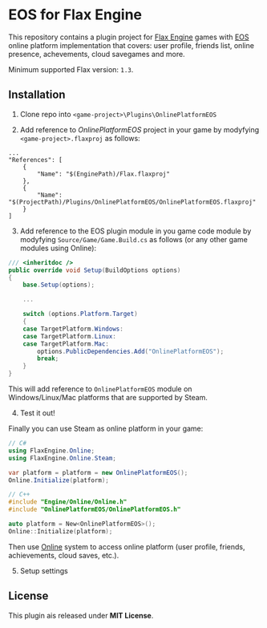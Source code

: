 # EOS for Flax Engine

This repository contains a plugin project for [Flax Engine](https://flaxengine.com/) games with [EOS](https://dev.epicgames.com/en-US/services) online platform implementation that covers: user profile, friends list, online presence, achevements, cloud savegames and more.

Minimum supported Flax version: `1.3`.

## Installation

1. Clone repo into `<game-project>\Plugins\OnlinePlatformEOS`

2. Add reference to *OnlinePlatformEOS* project in your game by modyfying `<game-project>.flaxproj` as follows:

```
...
"References": [
    {
        "Name": "$(EnginePath)/Flax.flaxproj"
    },
    {
        "Name": "$(ProjectPath)/Plugins/OnlinePlatformEOS/OnlinePlatformEOS.flaxproj"
    }
]
```

3. Add reference to the EOS plugin module in you game code module by modyfying `Source/Game/Game.Build.cs` as follows (or any other game modules using Online):

```cs
/// <inheritdoc />
public override void Setup(BuildOptions options)
{
    base.Setup(options);

    ...

    switch (options.Platform.Target)
    {
    case TargetPlatform.Windows:
    case TargetPlatform.Linux:
    case TargetPlatform.Mac:
        options.PublicDependencies.Add("OnlinePlatformEOS");
        break;
    }
}
```

This will add reference to `OnlinePlatformEOS` module on Windows/Linux/Mac platforms that are supported by Steam.

4. Test it out!

Finally you can use Steam as online platform in your game:

```cs
// C#
using FlaxEngine.Online;
using FlaxEngine.Online.Steam;

var platform = platform = new OnlinePlatformEOS();
Online.Initialize(platform);
```

```cpp
// C++
#include "Engine/Online/Online.h"
#include "OnlinePlatformEOS/OnlinePlatformEOS.h"

auto platform = New<OnlinePlatformEOS>();
Online::Initialize(platform);
```

Then use [Online](https://docs.flaxengine.com/manual/networking/online/index.html) system to access online platform (user profile, friends, achievements, cloud saves, etc.). 

5. Setup settings



## License

This plugin ais released under **MIT License**.